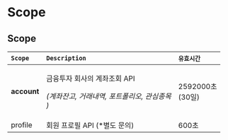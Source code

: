 # Scope

## Scope

<table>
  <thead>
    <tr>
      <th style="text-align:left"><b><code>Scope</code></b>
      </th>
      <th style="text-align:left"><b><code>Description</code></b>
      </th>
      <th style="text-align:left"><b><code>&#xC720;&#xD6A8;&#xC2DC;&#xAC04;</code></b>
      </th>
    </tr>
  </thead>
  <tbody>
    <tr>
      <td style="text-align:left"><b>account</b>
      </td>
      <td style="text-align:left">
        <p>금융투자 회사의 계좌조회 API</p>
        <p><em>(계좌잔고, 거래내역, 포트폴리오, 관심종목<br />)</em>
        </p>
      </td>
      <td style="text-align:left">2592000초
        <br />(30일)</td>
    </tr>
    <tr>
      <td style="text-align:left">profile</td>
      <td style="text-align:left">회원 프로필 API (*별도 문의)
        <br />
      </td>
      <td style="text-align:left">600초</td>
    </tr>
  </tbody>
</table>

